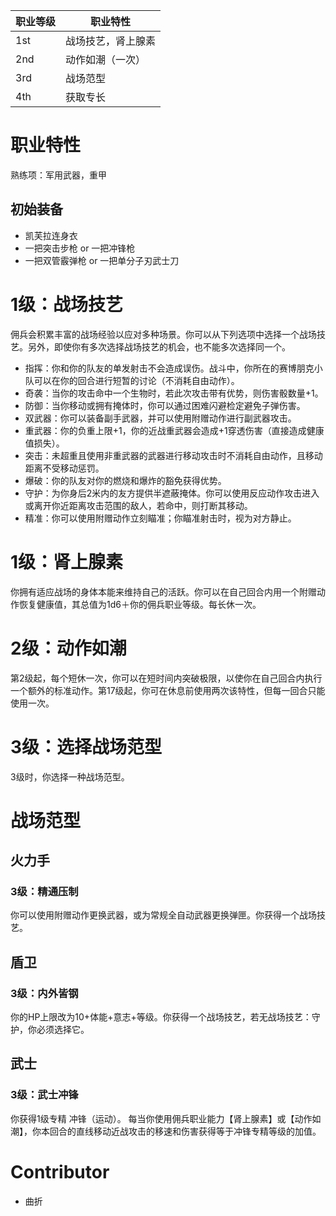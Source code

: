 | **职业等级** | **职业特性**  |
| -------- | --------- |
| 1st      | 战场技艺，肾上腺素 |
| 2nd      | 动作如潮（一次）  |
| 3rd      | 战场范型      |
| 4th      | 获取专长      |
# 职业特性
熟练项：军用武器，重甲
## 初始装备
- 凯芙拉连身衣
- 一把突击步枪 or 一把冲锋枪
- 一把双管霰弹枪 or 一把单分子刃武士刀


# 1级：战场技艺
佣兵会积累丰富的战场经验以应对多种场景。你可以从下列选项中选择一个战场技艺。另外，即使你有多次选择战场技艺的机会，也不能多次选择同一个。
- 指挥：你和你的队友的单发射击不会造成误伤。战斗中，你所在的赛博朋克小队可以在你的回合进行短暂的讨论（不消耗自由动作）。
- 奇袭：当你的攻击命中一个生物时，若此次攻击带有优势，则伤害骰数量+1。
- 防御：当你移动或拥有掩体时，你可以通过困难闪避检定避免子弹伤害。
- 双武器：你可以装备副手武器，并可以使用附赠动作进行副武器攻击。
- 重武器：你的负重上限+1，你的近战重武器会造成+1穿透伤害（直接造成健康值损失）。
- 突击：未超重且使用非重武器的武器进行移动攻击时不消耗自由动作，且移动距离不受移动惩罚。
- 爆破：你的队友对你的燃烧和爆炸的豁免获得优势。
- 守护：为你身后2米内的友方提供半遮蔽掩体。你可以使用反应动作攻击进入或离开你近距离攻击范围的敌人，若命中，则打断其移动。
- 精准：你可以使用附赠动作立刻瞄准；你瞄准射击时，视为对方静止。

# 1级：肾上腺素
你拥有适应战场的身体本能来维持自己的活跃。你可以在自己回合内用一个附赠动作恢复健康值，其总值为1d6＋你的佣兵职业等级。每长休一次。

# 2级：动作如潮
第2级起，每个短休一次，你可以在短时间内突破极限，以使你在自己回合内执行一个额外的标准动作。第17级起，你可在休息前使用两次该特性，但每一回合只能使用一次。

# 3级：选择战场范型
3级时，你选择一种战场范型。

#  战场范型
## 火力手
### 3级：精通压制
你可以使用附赠动作更换武器，或为常规全自动武器更换弹匣。你获得一个战场技艺。

## 盾卫
### 3级：内外皆钢
你的HP上限改为10+体能+意志+等级。你获得一个战场技艺，若无战场技艺：守护，你必须选择它。

## 武士
### 3级：武士冲锋
你获得1级专精 冲锋（运动）。
每当你使用佣兵职业能力【肾上腺素】或【动作如潮】，你本回合的直线移动近战攻击的移速和伤害获得等于冲锋专精等级的加值。

# Contributor
- 曲折